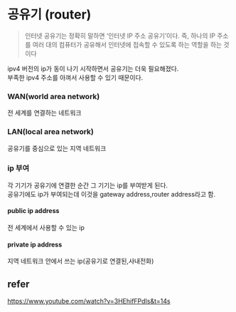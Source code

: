 # 공유기 (router)
> 인터넷 공유기는 정확히 말하면 ‘인터넷 IP 주소 공유기’이다. 즉, 하나의 IP 주소를 여러 대의 컴퓨터가 공유해서 인터넷에 접속할 수 있도록 하는 역할을 하는 것이다  

ipv4 버전의 ip가 동이 나기 시작하면서 공유기는 더욱 필요해졌다.    
부족한 ipv4 주소를 아껴서 사용할 수 있기 때문이다.

### WAN(world area network)
전 세계를 연결하는 네트워크

### LAN(local area network)
공유기를 중심으로 있는 지역 네트워크

### ip 부여
각 기기가 공유기에 연결한 순간 그 기기는 ip를 부여받게 된다.  
공유기에도 ip가 부여되는데 이것을 gateway address,router address라고 함.

#### public ip address 
전 세계에서 사용할 수 있는 ip
#### private ip address 
지역 네트워크 안에서 쓰는 ip(공유기로 연결된,사내전화)

## refer 
https://www.youtube.com/watch?v=3HEhifFPdIs&t=14s 